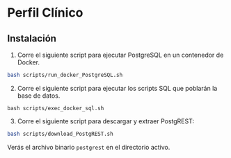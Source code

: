 # Perfil Clínico

## Instalación

1. Corre el siguiente script para ejecutar PostgreSQL en un contenedor de Docker.

```bash
bash scripts/run_docker_PostgreSQL.sh
```

2. Corre el siguiente script para ejecutar los scripts SQL que poblarán la base de datos.

```
bash scripts/exec_docker_sql.sh
```

3. Corre el siguiente script para descargar y extraer PostgREST:
 
```bash
bash scripts/download_PostgREST.sh
```

Verás el archivo binario `postgrest` en el directorio activo.
